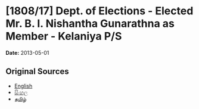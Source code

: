 # [1808/17] Dept. of Elections - Elected Mr. B. I. Nishantha Gunarathna as Member - Kelaniya P/S

**Date:** 2013-05-01

## Original Sources

- [English](https://documents.gov.lk/view/extra-gazettes/2013/5/1808-17_E.pdf)
- [සිංහල](https://documents.gov.lk/view/extra-gazettes/2013/5/1808-17_S.pdf)
- [தமிழ்](https://documents.gov.lk/view/extra-gazettes/2013/5/1808-17_T.pdf)
